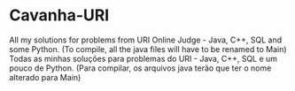 # Cavanha-URI
All my solutions for problems from URI Online Judge - Java, C++, SQL and some Python.
(To compile, all the java files will have to be renamed to Main)
Todas as minhas soluções para problemas do URI - Java, C++, SQL e um pouco de Python.
(Para compilar, os arquivos java terão que ter o nome alterado para Main)
